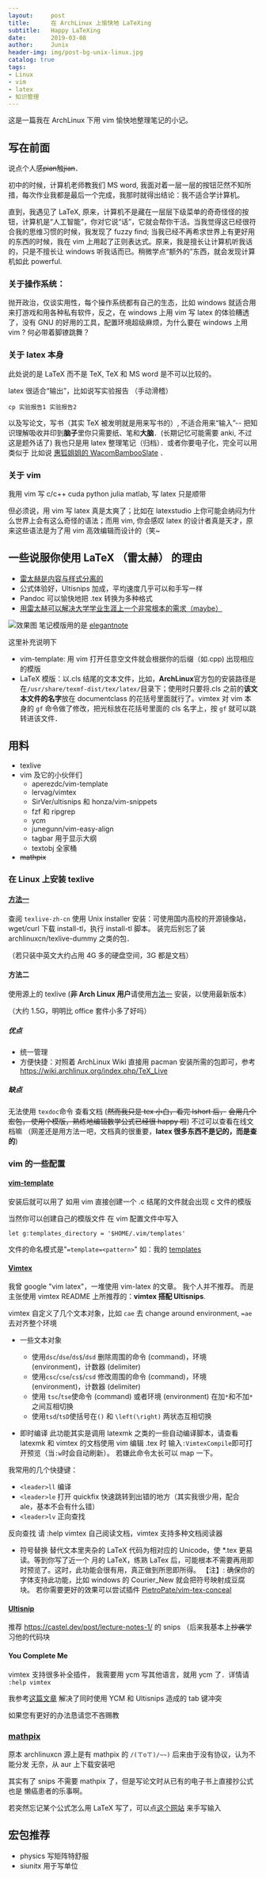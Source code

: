 ```yaml
---
layout:     post
title:      在 ArchLinux 上愉快地 LaTeXing
subtitle:   Happy LaTeXing
date:       2019-03-08
author:     Junix
header-img: img/post-bg-unix-linux.jpg
catalog: true
tags:
- Linux
- vim
- latex
- 知识管理
---
```


这是一篇我在
ArchLinux
下用 vim 愉快地整理笔记的小记。

## 写在前面

说点个人感~~pian~~触~~jian~~．

初中的时候，计算机老师教我们 MS word, 我面对着一层一层的按钮茫然不知所措，每次作业我都是最后一个完成，我那时就得出结论：我不适合学计算机。

直到，我遇见了 LaTeX, 原来，计算机不是藏在一层层下级菜单的奇奇怪怪的按钮，计算机是“人工智能”，你对它说“话”，它就会帮你干活。当我觉得这已经很符合我的思维习惯的时候，我发现了 fuzzy find; 当我已经不再希求世界上有更好用的东西的时候，我在 vim 上用起了正则表达式。原来，我是擅长让计算机听我话的，只是不擅长让 windows 听我话而已。稍微学点“额外的”东西，就会发现计算机如此 powerful.

### 关于操作系统：

抛开政治，仅谈实用性，每个操作系统都有自己的生态，比如 windows 就适合用来打游戏和用各种私有软件，反之，在 windows 上用 vim 写 latex 的体验糟透了，没有 GNU 的好用的工具，配置环境超级麻烦，为什么要在 windows 上用 vim ? 何必带着脚镣跳舞？

### 关于 latex 本身

此处说的是 LaTeX 而不是 TeX, TeX 和 MS word 是不可以比较的。

latex 很适合“输出”，比如说写实验报告
（手动滑稽）
```
cp 实验报告1 实验报告2
```
以及写论文，写书（其实 TeX 被发明就是用来写书的）, 不适合用来“输入”-- 把知识理解吸收并印到**脑子**里你只需要纸、笔和**大脑**．(长期记忆可能需要 anki, 不过这是题外话了) 我也只是用 latex 整理笔记（归档）．或者你要电子化，完全可以用类似于 比如说 [惠狐姐姐的
WacomBambooSlate](https://blog.megumifox.com/public/2018/12/07/wacom-bamboo-slate-review/) ．

### 关于 vim

我用 vim 写 c/c++ cuda python julia matlab, 写 latex 只是顺带

但必须说，用 vim 写 latex 真是太爽了；比如在 latexstudio 上你可能会纳闷为什么世界上会有这么奇怪的语法；而用 vim, 你会感叹 latex 的设计者真是天才，原来这些语法是为了用 vim 高效编辑而设计的（笑~

## 一些说服你使用 LaTeX （雷太赫） 的理由
* [雷太赫是内容与样式分离的](https://liam.page/2019/03/18/separation-of-content-and-presentation/)
* 公式体验好，Ultisnips 加成，平均速度几乎可以和手写一样
* Pandoc 可以愉快地把 .tex 转换为多种格式
* [用雷太赫可以解决大学学业生涯上一个非常根本的需求（maybe）](http://www.kylen314.com/archives/7245)

![效果图](/img/latex3.gif)
笔记模版用的是 [elegantnote](https://github.com/ElegantLaTeX/ElegantNote)

这里补充说明下
* vim-template: 用 vim 打开任意空文件就会根据你的后缀（如.cpp) 出现相应的模版
* LaTeX 模版：以.cls 结尾的文本文件，比如，**ArchLinux**官方包的安装路径是在`/usr/share/texmf-dist/tex/latex/`目录下；使用时只要将.cls 之前的**该文本文件的名字**放在 documentclass 的花括号里面就行了。vimtex 对 vim 本身的 `gf` 命令做了修改，把光标放在花括号里面的 cls 名字上，按 `gf` 就可以跳转进该文件．


## 用料
* texlive
* vim 及它的小伙伴们
	* aperezdc/vim-template
	* lervag/vimtex
	* SirVer/ultisnips 和 honza/vim-snippets
    * fzf 和 ripgrep
    * ycm
    * junegunn/vim-easy-align
    * tagbar 用于显示大纲
    * textobj 全家桶
* ~~mathpix~~

### 在 Linux 上安装 texlive

#### [方法一](https://stone-zeng.github.io/2018-05-13-install-texlive-ubuntu/)
查阅 `texlive-zh-cn`
使用 Unix installer 安装：可使用国内高校的开源镜像站，wget/curl 下载 install-tl，执行
install-tl 脚本。
装完后别忘了装 archlinuxcn/texlive-dummy 之类的包．

（若只装中英文大约占用 4G 多的硬盘空间，3G 都是文档）

#### 方法二
使用源上的 texlive
(**非 Arch Linux 用户**请使用[方法一](https://stone-zeng.github.io/2018-05-13-install-texlive-ubuntu/) 安装，以使用最新版本）

（大约 1.5G，明明比 office 套件小多了好吗）

##### 优点
* 统一管理
* 方便快捷：对照着 ArchLinux Wiki 直接用 pacman 安装所需的包即可，参考
  <https://wiki.archlinux.org/index.php/TeX_Live>

##### 缺点
无法使用 `texdoc`命令 查看文档  (~~然而我只是 tex 小白，看完 lshort 后，~~
~~会用几个宏包， 使用个模版，熟练地编辑数学公式已经很 happy 啦~~)
不过可以查看在线文档嘛 （网差还是用方法一吧，文档真的很重要，**latex 很多东西不是记的，而是查的**)

### vim 的一些配置


#### [vim-template](https://github.com/aperezdc/vim-template)
安装后就可以用了
如用 vim 直接创建一个 .c 结尾的文件就会出现 c 文件的模版

当然你可以创建自己的模版文件
在 vim 配置文件中写入

```
let g:templates_directory = '$HOME/.vim/templates'
```
文件的命名模式是"`=template=<pattern>`"
如：我的 [templates](https://github.com/junyixu/dotfiles/tree/master/vim/templates/)


#### [Vimtex](https://github.com/lervag/vimtex)
我曾 google "vim latex"，一堆使用 vim-latex 的文章。 我个人并不推荐。
而是主张使用 vimtex README 上所推荐的：**vimtex 搭配 Ultisnips**.

vimtex 自定义了几个文本对象，比如 `cae` 去 change around environment, `=ae` 去对齐整个环境

* 一些文本对象
	- 使用`dsc`/`dse`/`ds$`/`dsd` 删除周围的命令 (command)，环境 (environment)，计数器 (delimiter)
	- 使用`csc`/`cse`/`cs$`/`csd` 修改周围的命令 (command)，环境 (environment)，计数器 (delimiter)
	- 使用 `tsc`/`tse`使命令 (command) 或者环境 (environment) 在加`*`和不加`*`之间互相切换
	-  使用`tsd`/`tsD`使括号在`()` 和 `\left(\right)` 两状态互相切换


* 即时编译
此功能其实是调用 latexmk 之类的一些自动编译脚本，请查看 latexmk 和 vimtex 的文档使用 vim 编辑 .tex 时 输入`:VimtexCompile`即可打开预览（当`:w`时会自动刷新）。
若嫌此命令太长可以 map 一下。

我常用的几个快捷键：

* `<leader>ll` 编译
* `<leader>le` 打开 quickfix 快速跳转到出错的地方（其实我很少用，配合 ale，基本不会有什么错）
* `<leader>lv` 正向查找

反向查找 请 :help vimtex 自己阅读文档，vimtex 支持多种文档阅读器

* 符号替换
替代文本里夹杂的 LaTeX 代码为相对应的 Unicode，使 *.tex 更易读。等到你写了近一个
月的 LaTeX，练熟 LaTex 后，可能根本不需要再用即时预览了。这时，此功能会很有用，真正做到所思即所得。
【注】: 确保你的字体支持此功能，比如 windows 的 Courier_New 就会把符号映射成豆腐块。
若你需要更好的效果可以尝试插件 [PietroPate/vim-tex-conceal](https://github.com/PietroPate/vim-tex-conceal)

#### [Ultisnip](https://github.com/SirVer/ultisnips)

推荐 <https://castel.dev/post/lecture-notes-1/> 的 snips
（后来我基本上~~抄袭~~学习他的代码块

#### You Complete Me
vimtex 支持很多补全插件， 我需要用 ycm 写其他语言，就用 ycm 了．详情请 `:help vimtex`

我参考[这篇文章](https://stackoverflow.com/questions/14896327/ultisnips-and-youcompleteme)
解决了同时使用 YCM 和 Ultisnips 造成的 tab 键冲突

如果您有更好的办法恳请您不吝赐教

### [mathpix](https://mathpix.com/)
原本 archlinuxcn 源上是有 mathpix 的  `/(ㄒoㄒ)/~~)`
后来由于没有协议，认为不能分发
无奈，从 aur 上下载安装吧

其实有了 snips 不需要 mathpix 了，但是写论文时从已有的电子书上直接抄公式也是
懒癌患者的乐事啊。

若突然忘记某个公式怎么用 LaTeX 写了，可以点[这个网站](https://webdemo.myscript.com/views/math/index.html) 来手写输入

## 宏包推荐
* physics 写矩阵特舒服
* siunitx 用于写单位
